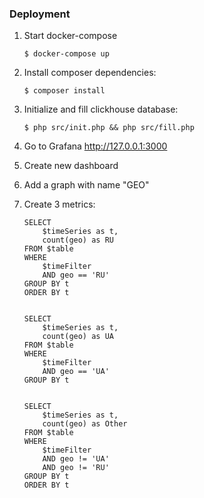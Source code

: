 ### Deployment ###

1. Start docker-compose

    ```
    $ docker-compose up
    ```

2. Install composer dependencies:

    ```
    $ composer install
    ```

3. Initialize and fill clickhouse database:

    ```
    $ php src/init.php && php src/fill.php
    ```

4. Go to Grafana http://127.0.0.1:3000

5. Create new dashboard

6. Add a graph with name "GEO"

7. Create 3 metrics:

    ```
    SELECT
        $timeSeries as t,
        count(geo) as RU
    FROM $table
    WHERE
        $timeFilter
        AND geo == 'RU'
    GROUP BY t
    ORDER BY t
    
    
    SELECT
        $timeSeries as t,
        count(geo) as UA
    FROM $table
    WHERE
        $timeFilter
        AND geo == 'UA'
    GROUP BY t
    
    
    SELECT
        $timeSeries as t,
        count(geo) as Other
    FROM $table
    WHERE
        $timeFilter
        AND geo != 'UA'
        AND geo != 'RU'
    GROUP BY t
    ORDER BY t
    ```
